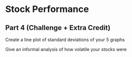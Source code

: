 # Stock Performance

## Part 4 (Challenge + Extra Credit)

Create a line plot of standard deviations of your 5 graphs

Give an informal analysis of how volatile your stocks were 